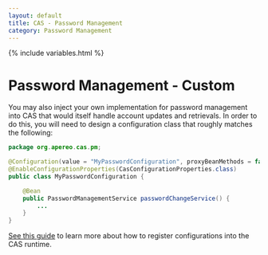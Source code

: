 ```yaml
---
layout: default
title: CAS - Password Management
category: Password Management
---
```


{% include variables.html %}

# Password Management - Custom

You may also inject your own implementation for password management into CAS that would itself handle account updates and retrievals.
In order to do this, you will need to design a configuration class that roughly matches the following: 

```java
package org.apereo.cas.pm;

@Configuration(value = "MyPasswordConfiguration", proxyBeanMethods = false)
@EnableConfigurationProperties(CasConfigurationProperties.class)
public class MyPasswordConfiguration {

    @Bean
    public PasswordManagementService passwordChangeService() {
        ...
    }
}
```

[See this guide](../configuration/Configuration-Management-Extensions.html) to learn more about how to register configurations into the CAS runtime.
